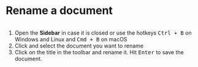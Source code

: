 # Rename a document

<img :src="$withBase('/assets/img/general/rename-document.png')">

1.  Open the **Sidebar** in case it is closed or use the hotkeys <kbd>Ctrl + B</kbd> on Windows and Linux and <kbd>Cmd + B</kbd> on macOS
2.  Click and select the document you want to rename
3.  Click on the title in the toolbar and rename it. Hit <kbd>Enter</kbd> to save the document.